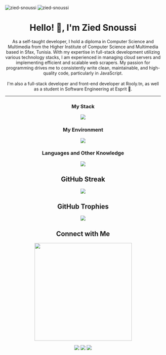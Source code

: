 <p align="left">
  <img src="https://komarev.com/ghpvc/?username=zied-snoussi&label=Profile%20views&color=0e75b6&style=flat" alt="zied-snoussi" />
  <img src="https://img.shields.io/github/followers/zied-snoussi?label=Follow&style=social" alt="zied-snoussi" />
</p>

<h1 align="center">Hello! 👋, I'm Zied Snoussi</h1>

<p align="center">As a self-taught developer, I hold a diploma in Computer Science and Multimedia from the Higher Institute of Computer Science and Multimedia based in Sfax, Tunisia. With my expertise in full-stack development utilizing various technology stacks, I am experienced in managing cloud servers and implementing efficient and scalable web scrapers. My passion for programming drives me to consistently write clean, maintainable, and high-quality code, particularly in JavaScript. 
<br/><br/>
I'm also a full-stack developer and front-end developer at Rooly.tn, as well as a student in Software Engineering at Esprit 🚀.</p>
<hr/>

<h3 align="center">My Stack</h3>

<p align="center">
  <img src="https://skillicons.dev/icons?i=react,next,redux,express,nodejs,typescript,javascript,tailwindcss,prisma,postgres,mongodb" />
</p>

<h3 align="center">My Environment</h3>

<p align="center">
  <img src="https://skillicons.dev/icons?i=git,vscode,linux,vercel,postman,docker,bash,ai,github" />
</p>

<h3 align="center">Languages and Other Knowledge</h3>

<p align="center">
  <img src="https://skillicons.dev/icons?i=java,python,latex,jquery,mysql,selenium,blender,bootstrap,c,eclipse,flask,grafana,html,idea,md,,maven,nestjs,nginx,ps,php,powershell,pr,py,regex,sqlite,stackoverflow,threejs,unity" />
</p>

<h2 align="center">GitHub Streak</h2>

<p align="center">
  <img src="http://github-readme-streak-stats.herokuapp.com?user=zied-snoussi&theme=dark&background=000000" />
</p>

<h2 align="center">GitHub Trophies</h2>

<p align="center">
  <img src="https://github-profile-trophy.vercel.app/?username=zied-snoussi&theme=onestar&row=1" />
</p>

<h2 align="center">Connect with Me</h2>

<p align="center">
  <a href="https://linkedin.com/in/zied-snoussi">
    <img src="https://github.com/zied-snoussi/zied-snoussi/assets/74665047/6f6f9fd6-ef4b-42e8-a105-448c865fd2a6" width="315px" />
  </a>
</p>

              
<p align="center">
  <a href="mailto:ziedsnoussi.tn@gmail.com"><img src="https://img.shields.io/badge/Email-D14836?style=for-the-badge&logo=gmail&logoColor=white" /></a>
  <a href="https://linkedin.com/in/zied-snoussi"><img src="https://img.shields.io/badge/LinkedIn-0077B5?style=for-the-badge&logo=linkedin&logoColor=white" /></a>
  <a href="https://twitter.com/ziedalsnoussi"><img src="https://img.shields.io/badge/Twitter-1DA1F2?style=for-the-badge&logo=twitter&logoColor=white" /></a>
</p>
